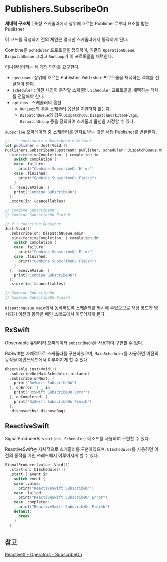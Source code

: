 # Publishers.SubscribeOn

**제네릭 구조체** | 특정 스케줄러에서 상위에 흐르는 Publisher로부터 요소를 받는 Publisher

이 코드를 작성하기 전의 체인은 명시한 스케줄러에서 동작하게 된다.

Combine은 `Scheduler` 프로토콜을 정의하며, 기존의 `OperationQueue`, `DispatchQueue` 그리고 `RunLoop`가 이 프로토콜을 채택한다.

이니셜라이저는 세 개의 인자를 요구한다.

- `upstream` : 상위에 흐르는 Publisher. `Publisher` 프로토콜을 채택하는 객체를 전달해야 한다.
- `scheduler` : 이전 체인이 동작할 스케줄러. `Scheduler` 프로토콜을 채택하는 객체를 전달해야 한다.
- `options` : 스케줄러의 옵션. 
  - `RunLoop`의 경우 스케줄러 옵션을 지원하지 않는다.
  - `DispatchQueue`의 경우 `DispatchQoS`, `DispatchWorkItemFlags`, `DispatchGroup` 등을 정의하여 스케줄러 옵션을 지정할 수 있다.

`subscribe` 오퍼레이터 중 스케줄러를 인자로 받는 것은 해당 Publisher를 반환한다.

```swift
// 1 : Publishers.SubscribeOn Publisher
let publisher = Just(Void())
Publishers.SubscribeOn(upstream: publisher, scheduler: DispatchQueue.main, options: nil)
  .sink(receiveCompletion: { completion in
    switch completion {
    case .failure:
      print("Combine SubscribeOn Error")
    case .finished:
      print("Combine SubscribeOn Finish")
    }
  }, receiveValue: {
    print("Combine SubscribeOn")
  })
  .store(in: &cancellables)

// Combine SubscribeOn
// Combine SubscribeOn Finish

// 2 : subscribe Operator
Just(Void())
  .subscribe(on: DispatchQueue.main)
  .sink(receiveCompletion: { completion in
    switch completion {
    case .failure:
      print("Combine SubscribeOn Error")
    case .finished:
      print("Combine SubscribeOn Finish")
    }
  }, receiveValue: {
    print("Combine SubscribeOn")
  })
  .store(in: &cancellables)

// Combine SubscribeOn
// Combine SubscribeOn Finish
```

`DispatchQueue.main`에서 동작하도록 스케줄러를 명시해 주었으므로 해당 코드가 명시되기 이전의 동작은 메인 스레드에서 이루어지게 된다.

## RxSwift

Observable 유틸리티 오퍼레이터 `subscribeOn`을 사용하여 구현할 수 있다.

RxSwift는 자체적으로 스케줄러를 구현하였으며, `MainScheduler`를 사용하면 이전의 동작을 메인쓰레드에서 이루어지게 할 수 있다.

```swift
Observable.just(Void())
  .subscribeOn(MainScheduler.instance)
  .subscribe(onNext: {
    print("RxSwift SubscribeOn")
  }, onError: { _ in
    print("RxSwift SubscribeOn Error")
  }, onCompleted: {
    print("RxSwift SubscribeOn Finish")
  })
  .disposed(by: disposeBag)
```

## ReactiveSwift

SignalProducer의 `start(on: Scheduler)` 메소드를 사용하여 구현할 수 있다.

ReactiveSwift는 자체적으로 스케줄러를 구현하였으며, `UIScheduler`를 사용하면 이전의 동작을 메인 쓰레드에서 이루어지게 할 수 있다.

```swift
SignalProducer(value: Void())
  .start(on: UIScheduler())
  .start { event in
    switch event {
    case .value:
      print("ReactiveSwift SubscribeOn")
    case .failed:
      print("ReactiveSwift SubscribeOn Error")
    case .completed:
      print("ReactiveSwift SubscribeOn Finish")
    default:
      break
    }
  }
```

## 참고

[ReactiveX - Operators - SubscribeOn](http://reactivex.io/documentation/operators/subscribeon.html)